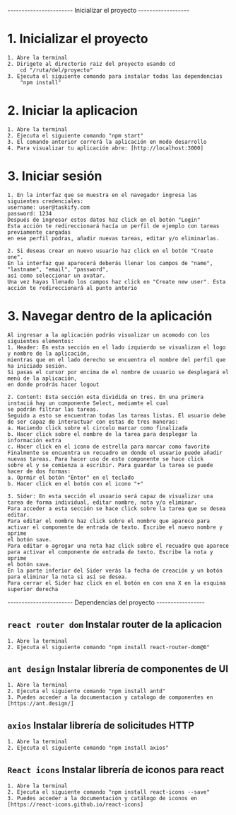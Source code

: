 
----------------------- Inicializar el proyecto ------------------

# 1. Inicializar el proyecto
    1. Abre la terminal
    2. Dirigete al directorio raiz del proyecto usando cd
        cd "/ruta/del/proyecto"
    3. Ejecuta el siguiente comando para instalar todas las dependencias 
        "npm install"
    
# 2. Iniciar la aplicacion
    1. Abre la terminal
    2. Ejecuta el siguiente comando "npm start"
    3. El comando anterior correrá la aplicación en modo desarrollo
    4. Para visualizar tu aplicación abre: [http://localhost:3000]

# 3. Iniciar sesión
    1. En la interfaz que se muestra en el navegador ingresa las siguientes credenciales:
    username: user@taskify.com
    password: 1234
    Después de ingresar estos datos haz click en el botón "Login"
    Esta acción te redireccionará hacía un perfil de ejemplo con tareas previamente cargadas
    en ese perfil podras, añadir nuevas tareas, editar y/o eliminarlas.

    2. Si deseas crear un nuevo usuario haz click en el botón "Create one".
    En la interfaz que aparecerá deberás llenar los campos de "name", "lastname", "email", "password",
    así como seleccionar un avatar. 
    Una vez hayas llenado los campos haz click en "Create new user". Esta acción te redireccionará al punto anterio

# 3. Navegar dentro de la aplicación
    Al ingresar a la aplicación podrás visualizar un acomodo con los siguientes elementos: 
    1. Header: En esta sección en el lado izquierdo se visualizan el logo y nombre de la aplicación,
    mientras que en el lado derecho se encuentra el nombre del perfil que ha iniciado sesión. 
    Si pasas el cursor por encima de el nombre de usuario se desplegará el menú de la aplicación,
    en donde prodrás hacer logout

    2. Content: Esta sección esta dividida en tres. En una primera instaciá hay un componente Select, mediamte el cual
    se podrán filtrar las tareas. 
    Seguido a esto se encuentran todas las tareas listas. El usuario debe de ser capaz de interactuar con estas de tres maneras:
    a. Haciendo click sobre el circulo marcar como finalizada
    b. Hacer click sobre el nombre de la tarea para desplegar la información extra
    c. Hacer click en el icono de estrella para marcar como favorito
    Finalmente se encuentra un recuadro en donde el usuario puede añadir nuevas tareas. Para hacer uso de este componente se hace click
    sobre el y se comienza a escribir. Para guardar la tarea se puede hacer de dos formas:
    a. Oprmir el botón "Enter" en el teclado
    b. Hacer click en el botón con el icono "+"

    3. Sider: En esta sección el usuario será capaz de visualizar una tarea de forma individual, editar nombre, nota y/o eliminar.
    Para acceder a esta sección se hace click sobre la tarea que se desea editar.
    Para editar el nombre haz click sobre el nombre que aparece para activar el componente de entrada de texto. Escribe el nuevo nombre y oprime 
    el botón save.
    Para editar o agregar una nota haz click sobre el recuadro que aparece para activar el componente de entrada de texto. Escribe la nota y oprime 
    el botón save.
    En la parte inferior del Sider verás la fecha de creación y un botón para eliminar la nota si así se desea.
    Para cerrar el Sider haz click en el botón en con una X en la esquina superior derecha


-----------------------  Dependencias del proyecto -----------------


## `react router dom` Instalar router de la aplicacion
    1. Abre la terminal 
    2. Ejecuta el siguiente comando "npm install react-router-dom@6"

## `ant design` Instalar librería de componentes de UI
    1. Abre la terminal
    2. Ejecuta el siguiente comando "npm install antd"
    3. Puedes acceder a la documentacion y catalogo de componentes en [https://ant.design/]

## `axios` Instalar librería de solicitudes HTTP 
    1. Abre la terminal
    2. Ejecuta el siguiente comando "npm install axios"

## `React icons` Instalar librería de iconos para react
    1. Abre la terminal
    2. Ejecuta el siguiente comando "npm install react-icons --save"
    3. Puedes acceder a la documentación y catálogo de iconos en [https://react-icons.github.io/react-icons]
